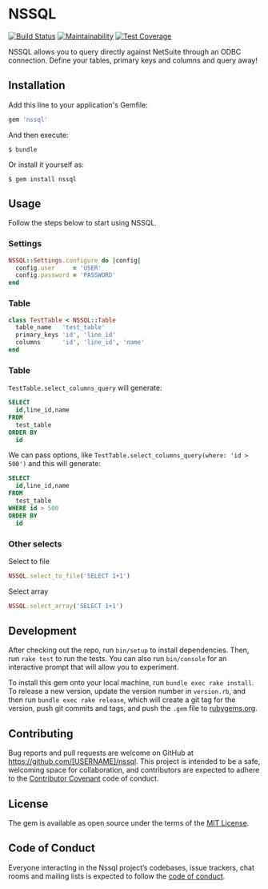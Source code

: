 # NSSQL

[![Build Status](https://travis-ci.org/apoex/nssql.svg?branch=master)](https://travis-ci.org/apoex/nssql)
[![Maintainability](https://api.codeclimate.com/v1/badges/0bc97f0e7fef36bcf922/maintainability)](https://codeclimate.com/github/apoex/nssql/maintainability)
[![Test Coverage](https://api.codeclimate.com/v1/badges/0bc97f0e7fef36bcf922/test_coverage)](https://codeclimate.com/github/apoex/nssql/test_coverage)

NSSQL allows you to query directly against NetSuite through an ODBC connection. Define your tables, primary keys and columns and query away!

## Installation

Add this line to your application's Gemfile:

```ruby
gem 'nssql'
```

And then execute:

    $ bundle

Or install it yourself as:

    $ gem install nssql

## Usage

Follow the steps below to start using NSSQL.

### Settings

```ruby
NSSQL::Settings.configure do |config|
  config.user     = 'USER'
  config.password = 'PASSWORD'
end
```

### Table

```ruby
class TestTable < NSSQL::Table
  table_name   'test_table'
  primary_keys 'id', 'line_id'
  columns      'id', 'line_id', 'name'
end
```

### Table

`TestTable.select_columns_query` will generate:

```SQL
SELECT
  id,line_id,name
FROM
  test_table
ORDER BY
  id
```

We can pass options, like `TestTable.select_columns_query(where: 'id > 500')` and this will generate:

```SQL
SELECT
  id,line_id,name
FROM
  test_table
WHERE id > 500
ORDER BY
  id
```

### Other selects

Select to file

```ruby
NSSQL.select_to_file('SELECT 1+1')
```

Select array

```ruby
NSSQL.select_array('SELECT 1+1')
```

## Development

After checking out the repo, run `bin/setup` to install dependencies. Then, run `rake test` to run the tests. You can also run `bin/console` for an interactive prompt that will allow you to experiment.

To install this gem onto your local machine, run `bundle exec rake install`. To release a new version, update the version number in `version.rb`, and then run `bundle exec rake release`, which will create a git tag for the version, push git commits and tags, and push the `.gem` file to [rubygems.org](https://rubygems.org).

## Contributing

Bug reports and pull requests are welcome on GitHub at https://github.com/[USERNAME]/nssql. This project is intended to be a safe, welcoming space for collaboration, and contributors are expected to adhere to the [Contributor Covenant](http://contributor-covenant.org) code of conduct.

## License

The gem is available as open source under the terms of the [MIT License](https://opensource.org/licenses/MIT).

## Code of Conduct

Everyone interacting in the Nssql project’s codebases, issue trackers, chat rooms and mailing lists is expected to follow the [code of conduct](https://github.com/[USERNAME]/nssql/blob/master/CODE_OF_CONDUCT.md).
